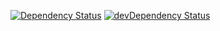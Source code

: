 [![Dependency Status](https://david-dm.org/dragonprojects/maxdome-slack.svg)](https://david-dm.org/dragonprojects/maxdome-slack)
[![devDependency Status](https://david-dm.org/dragonprojects/maxdome-slack/dev-status.svg)](https://david-dm.org/dragonprojects/maxdome-slack#info=devDependencies)
